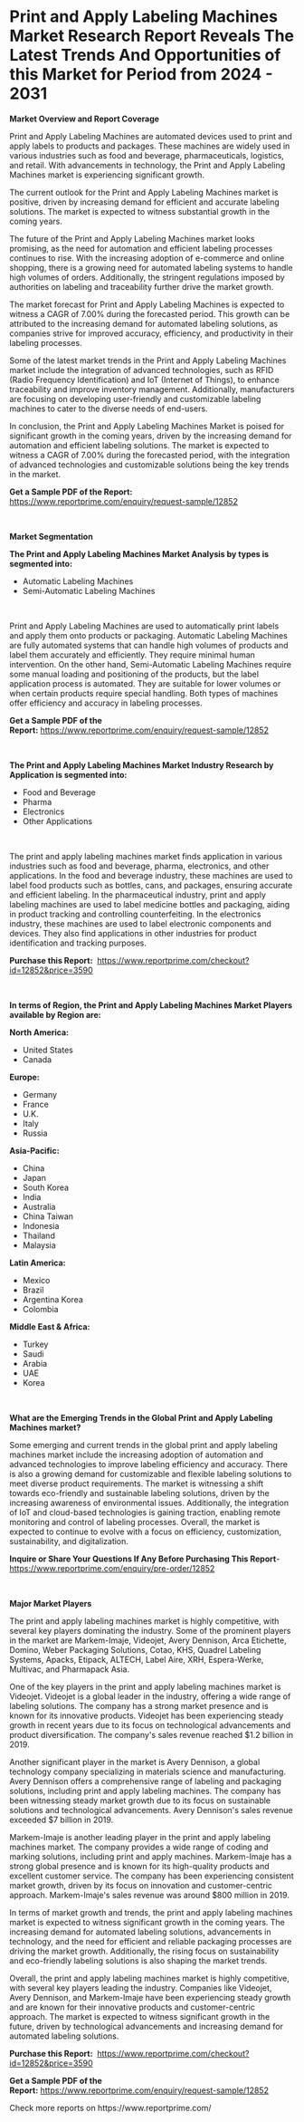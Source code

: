 <p><h1>Print and Apply Labeling Machines Market Research Report Reveals The Latest Trends And Opportunities of this Market for Period from 2024 - 2031</h1></p><p><strong>Market Overview and Report Coverage</strong></p>
<p><p>Print and Apply Labeling Machines are automated devices used to print and apply labels to products and packages. These machines are widely used in various industries such as food and beverage, pharmaceuticals, logistics, and retail. With advancements in technology, the Print and Apply Labeling Machines market is experiencing significant growth. </p><p>The current outlook for the Print and Apply Labeling Machines market is positive, driven by increasing demand for efficient and accurate labeling solutions. The market is expected to witness substantial growth in the coming years. </p><p>The future of the Print and Apply Labeling Machines market looks promising, as the need for automation and efficient labeling processes continues to rise. With the increasing adoption of e-commerce and online shopping, there is a growing need for automated labeling systems to handle high volumes of orders. Additionally, the stringent regulations imposed by authorities on labeling and traceability further drive the market growth. </p><p>The market forecast for Print and Apply Labeling Machines is expected to witness a CAGR of 7.00% during the forecasted period. This growth can be attributed to the increasing demand for automated labeling solutions, as companies strive for improved accuracy, efficiency, and productivity in their labeling processes. </p><p>Some of the latest market trends in the Print and Apply Labeling Machines market include the integration of advanced technologies, such as RFID (Radio Frequency Identification) and IoT (Internet of Things), to enhance traceability and improve inventory management. Additionally, manufacturers are focusing on developing user-friendly and customizable labeling machines to cater to the diverse needs of end-users. </p><p>In conclusion, the Print and Apply Labeling Machines Market is poised for significant growth in the coming years, driven by the increasing demand for automation and efficient labeling solutions. The market is expected to witness a CAGR of 7.00% during the forecasted period, with the integration of advanced technologies and customizable solutions being the key trends in the market.</p></p>
<p><strong>Get a Sample PDF of the Report:</strong> <a href="https://www.reportprime.com/enquiry/request-sample/12852">https://www.reportprime.com/enquiry/request-sample/12852</a></p>
<p>&nbsp;</p>
<p><strong>Market Segmentation</strong></p>
<p><strong>The Print and Apply Labeling Machines Market Analysis by types is segmented into:</strong></p>
<p><ul><li>Automatic Labeling Machines</li><li>Semi-Automatic Labeling Machines</li></ul></p>
<p>&nbsp;</p>
<p><p>Print and Apply Labeling Machines are used to automatically print labels and apply them onto products or packaging. Automatic Labeling Machines are fully automated systems that can handle high volumes of products and label them accurately and efficiently. They require minimal human intervention. On the other hand, Semi-Automatic Labeling Machines require some manual loading and positioning of the products, but the label application process is automated. They are suitable for lower volumes or when certain products require special handling. Both types of machines offer efficiency and accuracy in labeling processes.</p></p>
<p><strong>Get a Sample PDF of the Report:</strong>&nbsp;<a href="https://www.reportprime.com/enquiry/request-sample/12852">https://www.reportprime.com/enquiry/request-sample/12852</a></p>
<p>&nbsp;</p>
<p><strong>The Print and Apply Labeling Machines Market Industry Research by Application is segmented into:</strong></p>
<p><ul><li>Food and Beverage</li><li>Pharma</li><li>Electronics</li><li>Other Applications</li></ul></p>
<p>&nbsp;</p>
<p><p>The print and apply labeling machines market finds application in various industries such as food and beverage, pharma, electronics, and other applications. In the food and beverage industry, these machines are used to label food products such as bottles, cans, and packages, ensuring accurate and efficient labeling. In the pharmaceutical industry, print and apply labeling machines are used to label medicine bottles and packaging, aiding in product tracking and controlling counterfeiting. In the electronics industry, these machines are used to label electronic components and devices. They also find applications in other industries for product identification and tracking purposes.</p></p>
<p><strong>Purchase this Report:</strong>&nbsp; <a href="https://www.reportprime.com/checkout?id=12852&price=3590">https://www.reportprime.com/checkout?id=12852&price=3590</a></p>
<p>&nbsp;</p>
<p><strong>In terms of Region, the Print and Apply Labeling Machines Market Players available by Region are:</strong></p>
<p>
    <p> <strong> North America: </strong>
        <ul>
            <li>United States</li>
            <li>Canada</li>
        </ul>
        </p> 
    <p> <strong> Europe: </strong>
        <ul>
            <li>Germany</li>
            <li>France</li>
            <li>U.K.</li>
            <li>Italy</li>
            <li>Russia</li>
        </ul>
        </p> 
    <p> <strong> Asia-Pacific: </strong>
        <ul>
            <li>China</li>
            <li>Japan</li>
            <li>South Korea</li>
            <li>India</li>
            <li>Australia</li>
            <li>China Taiwan</li>
            <li>Indonesia</li>
            <li>Thailand</li>
            <li>Malaysia</li>
        </ul>
        </p> 
    <p> <strong> Latin America: </strong>
        <ul>
            <li>Mexico</li>
            <li>Brazil</li>
            <li>Argentina Korea</li>
            <li>Colombia</li>
        </ul>
        </p> 
    <p> <strong> Middle East & Africa: </strong>
        <ul>
            <li>Turkey</li>
            <li>Saudi</li>
            <li>Arabia</li>
            <li>UAE</li>
            <li>Korea</li>
        </ul>
    </p>
    </p>
<p>&nbsp;</p>
<p><strong>What are the Emerging Trends in the Global Print and Apply Labeling Machines market?</strong></p>
<p><p>Some emerging and current trends in the global print and apply labeling machines market include the increasing adoption of automation and advanced technologies to improve labeling efficiency and accuracy. There is also a growing demand for customizable and flexible labeling solutions to meet diverse product requirements. The market is witnessing a shift towards eco-friendly and sustainable labeling solutions, driven by the increasing awareness of environmental issues. Additionally, the integration of IoT and cloud-based technologies is gaining traction, enabling remote monitoring and control of labeling processes. Overall, the market is expected to continue to evolve with a focus on efficiency, customization, sustainability, and digitalization.</p></p>
<p><strong>Inquire or Share Your Questions If Any Before Purchasing This Report</strong>- <a href="https://www.reportprime.com/enquiry/pre-order/12852">https://www.reportprime.com/enquiry/pre-order/12852</a></p>
<p>&nbsp;</p>
<p><strong>Major Market Players</strong></p>
<p><p>The print and apply labeling machines market is highly competitive, with several key players dominating the industry. Some of the prominent players in the market are Markem-Imaje, Videojet, Avery Dennison, Arca Etichette, Domino, Weber Packaging Solutions, Cotao, KHS, Quadrel Labeling Systems, Apacks, Etipack, ALTECH, Label Aire, XRH, Espera-Werke, Multivac, and Pharmapack Asia.</p><p>One of the key players in the print and apply labeling machines market is Videojet. Videojet is a global leader in the industry, offering a wide range of labeling solutions. The company has a strong market presence and is known for its innovative products. Videojet has been experiencing steady growth in recent years due to its focus on technological advancements and product diversification. The company's sales revenue reached $1.2 billion in 2019.</p><p>Another significant player in the market is Avery Dennison, a global technology company specializing in materials science and manufacturing. Avery Dennison offers a comprehensive range of labeling and packaging solutions, including print and apply labeling machines. The company has been witnessing steady market growth due to its focus on sustainable solutions and technological advancements. Avery Dennison's sales revenue exceeded $7 billion in 2019.</p><p>Markem-Imaje is another leading player in the print and apply labeling machines market. The company provides a wide range of coding and marking solutions, including print and apply machines. Markem-Imaje has a strong global presence and is known for its high-quality products and excellent customer service. The company has been experiencing consistent market growth, driven by its focus on innovation and customer-centric approach. Markem-Imaje's sales revenue was around $800 million in 2019.</p><p>In terms of market growth and trends, the print and apply labeling machines market is expected to witness significant growth in the coming years. The increasing demand for automated labeling solutions, advancements in technology, and the need for efficient and reliable packaging processes are driving the market growth. Additionally, the rising focus on sustainability and eco-friendly labeling solutions is also shaping the market trends.</p><p>Overall, the print and apply labeling machines market is highly competitive, with several key players leading the industry. Companies like Videojet, Avery Dennison, and Markem-Imaje have been experiencing steady growth and are known for their innovative products and customer-centric approach. The market is expected to witness significant growth in the future, driven by technological advancements and increasing demand for automated labeling solutions.</p></p>
<p><strong>Purchase this Report:</strong>&nbsp;&nbsp;<a href="https://www.reportprime.com/checkout?id=12852&price=3590">https://www.reportprime.com/checkout?id=12852&price=3590</a></p>
<p></p>
<p><strong>Get a Sample PDF of the Report:</strong>&nbsp;<a href="https://www.reportprime.com/enquiry/request-sample/12852">https://www.reportprime.com/enquiry/request-sample/12852</a></p>
<p>Check more reports on https://www.reportprime.com/</p>
